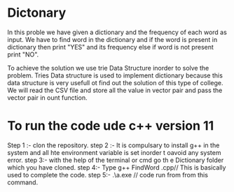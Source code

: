# Dictonary
In this proble we have given a dictionary and the frequency of each word as input. We have to find word in the dictionary and if the word is present in dictionary then print "YES"
 and its frequency else if word is not present print "NO".
 
To achieve the solution we use trie Data Structure inorder to solve the problem. Tries Data structure is used to implement dictionary because this data structure is very usefull ot find out the solution of this type of college.
We will read the CSV file and store all the value in vector  pair and pass the vector pair in ount function.




# To run the code ude c++ version 11
Step 1 :- clon the repository.
step 2 :- It is compulsary to install g++ in the system and all hte environment variable is set inorder t oavoid any system error.
step 3:-  with the help of the terminal or cmd go th e Dictionary folder which you have cloned.
step 4:-  Type g++ FindWord .cpp// This is basically used to complete the code.
step 5:-  .\a.exe // code run from from this command.
